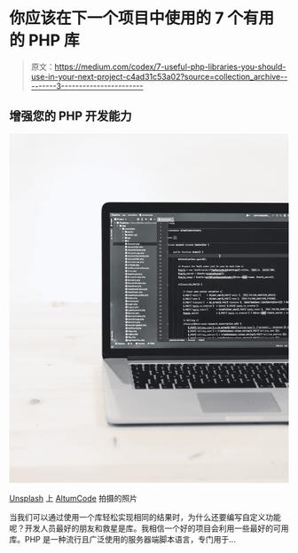 # 你应该在下一个项目中使用的 7 个有用的 PHP 库

> 原文：<https://medium.com/codex/7-useful-php-libraries-you-should-use-in-your-next-project-c4ad31c53a02?source=collection_archive---------3----------------------->

## 增强您的 PHP 开发能力

![](img/8b34ad939c90c9beaab8e915eee37eb8.png)

[Unsplash](https://unsplash.com?utm_source=medium&utm_medium=referral) 上 [AltumCode](https://unsplash.com/es/@altumcode?utm_source=medium&utm_medium=referral) 拍摄的照片

当我们可以通过使用一个库轻松实现相同的结果时，为什么还要编写自定义功能呢？开发人员最好的朋友和救星是库。我相信一个好的项目会利用一些最好的可用库。PHP 是一种流行且广泛使用的服务器端脚本语言，专门用于…